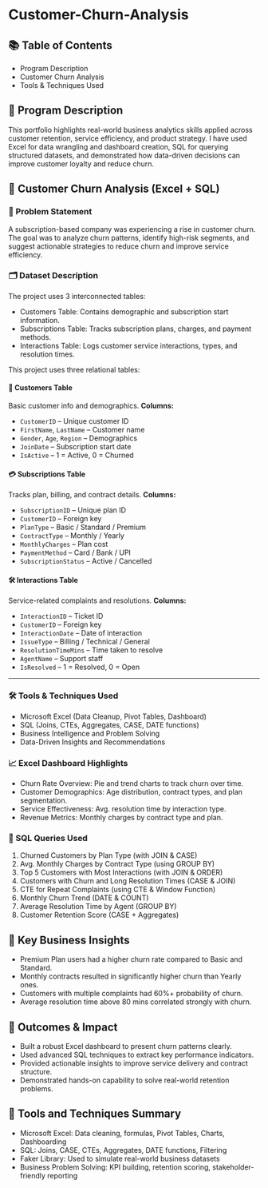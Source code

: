 # Customer-Churn-Analysis

## 📚 Table of Contents

- Program Description  
- Customer Churn Analysis  
- Tools & Techniques Used  

## 🔎 Program Description

This portfolio highlights real-world business analytics skills applied across customer retention, service efficiency, and product strategy. I have used Excel for data wrangling and dashboard creation, SQL for querying structured datasets, and demonstrated how data-driven decisions can improve customer loyalty and reduce churn.

## 📁 Customer Churn Analysis (Excel + SQL)

### 🧠 Problem Statement

A subscription-based company was experiencing a rise in customer churn. The goal was to analyze churn patterns, identify high-risk segments, and suggest actionable strategies to reduce churn and improve service efficiency.

### 🗂️ Dataset Description

The project uses 3 interconnected tables:

- Customers Table: Contains demographic and subscription start information.
- Subscriptions Table: Tracks subscription plans, charges, and payment methods.
- Interactions Table: Logs customer service interactions, types, and resolution times.

This project uses three relational tables:

#### 🧍 Customers Table

Basic customer info and demographics.
**Columns:**

* `CustomerID` – Unique customer ID
* `FirstName`, `LastName` – Customer name
* `Gender`, `Age`, `Region` – Demographics
* `JoinDate` – Subscription start date
* `IsActive` – 1 = Active, 0 = Churned

#### 💳 Subscriptions Table

Tracks plan, billing, and contract details.
**Columns:**

* `SubscriptionID` – Unique plan ID
* `CustomerID` – Foreign key
* `PlanType` – Basic / Standard / Premium
* `ContractType` – Monthly / Yearly
* `MonthlyCharges` – Plan cost
* `PaymentMethod` – Card / Bank / UPI
* `SubscriptionStatus` – Active / Cancelled

#### 🛠️ Interactions Table

Service-related complaints and resolutions.
**Columns:**

* `InteractionID` – Ticket ID
* `CustomerID` – Foreign key
* `InteractionDate` – Date of interaction
* `IssueType` – Billing / Technical / General
* `ResolutionTimeMins` – Time taken to resolve
* `AgentName` – Support staff
* `IsResolved` – 1 = Resolved, 0 = Open

---

### 🛠️ Tools & Techniques Used

- Microsoft Excel (Data Cleanup, Pivot Tables, Dashboard)
- SQL (Joins, CTEs, Aggregates, CASE, DATE functions)
- Business Intelligence and Problem Solving
- Data-Driven Insights and Recommendations

### 📈 Excel Dashboard Highlights

- Churn Rate Overview: Pie and trend charts to track churn over time.
- Customer Demographics: Age distribution, contract types, and plan segmentation.
- Service Effectiveness: Avg. resolution time by interaction type.
- Revenue Metrics: Monthly charges by contract type and plan.

### 🧾 SQL Queries Used
1. Churned Customers by Plan Type (with JOIN & CASE)
2. Avg. Monthly Charges by Contract Type (using GROUP BY)
3. Top 5 Customers with Most Interactions (with JOIN & ORDER)
4. Customers with Churn and Long Resolution Times (CASE & JOIN)
5. CTE for Repeat Complaints (using CTE & Window Function)
6. Monthly Churn Trend (DATE & COUNT)
7. Average Resolution Time by Agent (GROUP BY)
8. Customer Retention Score (CASE + Aggregates)

## 🎯 Key Business Insights

- Premium Plan users had a higher churn rate compared to Basic and Standard.
- Monthly contracts resulted in significantly higher churn than Yearly ones.
- Customers with multiple complaints had 60%+ probability of churn.
- Average resolution time above 80 mins correlated strongly with churn.

## 📌 Outcomes & Impact

- Built a robust Excel dashboard to present churn patterns clearly.
- Used advanced SQL techniques to extract key performance indicators.
- Provided actionable insights to improve service delivery and contract structure.
- Demonstrated hands-on capability to solve real-world retention problems.

## 🧰 Tools and Techniques Summary

- Microsoft Excel: Data cleaning, formulas, Pivot Tables, Charts, Dashboarding  
- SQL: Joins, CASE, CTEs, Aggregates, DATE functions, Filtering  
- Faker Library: Used to simulate real-world business datasets  
- Business Problem Solving: KPI building, retention scoring, stakeholder-friendly reporting
